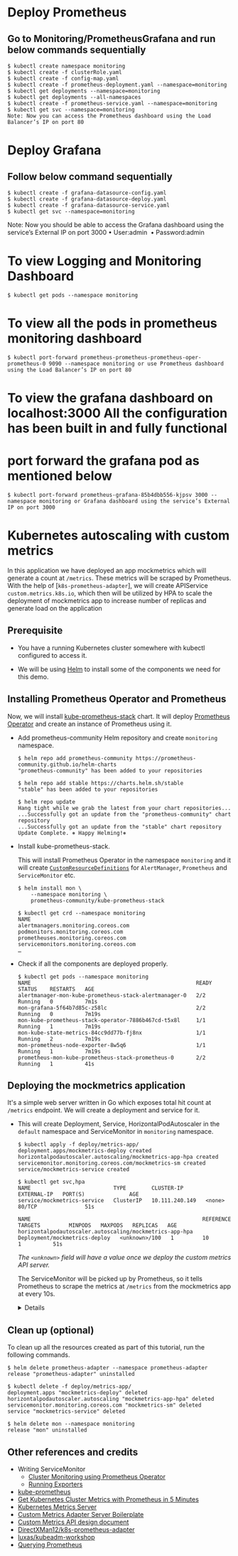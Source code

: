 # Deploy Prometheus 
## Go to Monitoring/PrometheusGrafana and run below commands sequentially
```
$ kubectl create namespace monitoring 
$ kubectl create -f clusterRole.yaml 
$ kubectl create -f config-map.yaml 
$ kubectl create -f prometheus-deployment.yaml --namespace=monitoring 
$ kubectl get deployments --namespace=monitoring 
$ kubectl get deployments --all-namespaces 
$ kubectl create -f prometheus-service.yaml --namespace=monitoring 
$ kubectl get svc --namespace=monitoring
Note: Now you can access the Prometheus dashboard using the Load Balancer’s IP on port 80
```
# Deploy Grafana
## Follow below command sequentially
```
$ kubectl create -f grafana-datasource-config.yaml 
$ kubectl create -f grafana-datasource-deploy.yaml 
$ kubectl create -f grafana-datasource-service.yaml 
$ kubectl get svc --namespace=monitoring
```

Note: Now you should be able to access the Grafana dashboard using the service’s External IP on port 3000 
•	User:admin 
•	Password:admin

# To view Logging and Monitoring Dashboard
```
$ kubectl get pods --namespace monitoring 
```
# To view all the pods in prometheus monitoring dashboard
```
$ kubectl port-forward prometheus-prometheus-prometheus-oper-prometheus-0 9090 --namespace monitoring or use Prometheus dashboard using the Load Balancer’s IP on port 80
```
# To view the grafana dashboard on localhost:3000 All the configuration has been built in and fully functional
# port forward the grafana pod as mentioned below
```
$ kubectl port-forward prometheus-grafana-85b4dbb556-kjpsv 3000 --namespace monitoring or Grafana dashboard using the service’s External IP on port 3000
```

# Kubernetes autoscaling with custom metrics

In this application we have deployed an app mockmetrics which will generate a count at `/metrics`. These metrics will be scraped by Prometheus. With the help of [`k8s-prometheus-adapter`], we will create APIService `custom.metrics.k8s.io`, which then will be utilized by HPA to scale the deployment of mockmetrics app to increase number of replicas and generate load on the application

## Prerequisite
- You have a running Kubernetes cluster somewhere with kubectl configured to access it.

- We will be using [Helm](https://helm.sh/docs/intro/install/) to install some of the components we need for this demo.


## Installing Prometheus Operator and Prometheus
Now, we will install [kube-prometheus-stack](https://github.com/prometheus-community/helm-charts/tree/main/charts/kube-prometheus-stack) chart. It will deploy [Prometheus Operator](https://github.com/coreos/prometheus-operator) and create an instance of Prometheus using it.

- Add prometheus-community Helm repository and create `monitoring` namespace.

  ```console
  $ helm repo add prometheus-community https://prometheus-community.github.io/helm-charts
  "prometheus-community" has been added to your repositories
  
  $ helm repo add stable https://charts.helm.sh/stable
  "stable" has been added to your repositories
  
  $ helm repo update
  Hang tight while we grab the latest from your chart repositories...
  ...Successfully got an update from the "prometheus-community" chart repository
  ...Successfully got an update from the "stable" chart repository
  Update Complete. ⎈ Happy Helming!⎈ 

  ```
- Install kube-prometheus-stack.

  This will install Prometheus Operator in the namespace `monitoring` and it will create [`CustomResourceDefinitions`](https://kubernetes.io/docs/concepts/extend-kubernetes/api-extension/custom-resources/#customresourcedefinitions) for `AlertManager`, `Prometheus` and `ServiceMonitor` etc.
  ```
  $ helm install mon \
      --namespace monitoring \
      prometheus-community/kube-prometheus-stack
  ```
  ```console
  $ kubectl get crd --namespace monitoring
  NAME                                        
  alertmanagers.monitoring.coreos.com         
  podmonitors.monitoring.coreos.com           
  prometheuses.monitoring.coreos.com          
  servicemonitors.monitoring.coreos.com       
  …
  ```

- Check if all the components are deployed properly.
  ```console
  $ kubectl get pods --namespace monitoring
  NAME                                                    READY   STATUS    RESTARTS   AGE
  alertmanager-mon-kube-prometheus-stack-alertmanager-0   2/2     Running   0          7m1s
  mon-grafana-5f64b7d85c-z58lc                            2/2     Running   0          7m19s
  mon-kube-prometheus-stack-operator-7886b467cd-t5x8l     1/1     Running   1          7m19s
  mon-kube-state-metrics-84cc9dd77b-fj8nx                 1/1     Running   2          7m19s
  mon-prometheus-node-exporter-8w5q6                      1/1     Running   1          7m19s
  prometheus-mon-kube-prometheus-stack-prometheus-0       2/2     Running   1          41s
  ```

## Deploying the mockmetrics application

It's a simple web server written in Go which exposes total hit count at `/metrics` endpoint. We will create a deployment and service for it.

- This will create Deployment, Service, HorizontalPodAutoscaler in the `default` namespace and ServiceMonitor in `monitoring` namespace.
  ```console
  $ kubectl apply -f deploy/metrics-app/
  deployment.apps/mockmetrics-deploy created
  horizontalpodautoscaler.autoscaling/mockmetrics-app-hpa created
  servicemonitor.monitoring.coreos.com/mockmetrics-sm created
  service/mockmetrics-service created

  $ kubectl get svc,hpa
  NAME                          TYPE        CLUSTER-IP       EXTERNAL-IP   PORT(S)              AGE
  service/mockmetrics-service   ClusterIP   10.111.240.149   <none>        80/TCP               51s

  NAME                                                      REFERENCE                       TARGETS         MINPODS   MAXPODS   REPLICAS   AGE
  horizontalpodautoscaler.autoscaling/mockmetrics-app-hpa   Deployment/mockmetrics-deploy   <unknown>/100   1         10        1          51s
  ```
  _The `<unknown>` field will have a value once we deploy the custom metrics API server._

  The ServiceMonitor will be picked up by Prometheus, so it tells Prometheus to scrape the metrics at `/metrics` from the mockmetrics app at every 10s.
  <details>


## Clean up (optional)
To clean up all the resources created as part of this tutorial, run the following commands.

```console
$ helm delete prometheus-adapter --namespace prometheus-adapter
release "prometheus-adapter" uninstalled

$ kubectl delete -f deploy/metrics-app/
deployment.apps "mockmetrics-deploy" deleted
horizontalpodautoscaler.autoscaling "mockmetrics-app-hpa" deleted
servicemonitor.monitoring.coreos.com "mockmetrics-sm" deleted
service "mockmetrics-service" deleted

$ helm delete mon --namespace monitoring
release "mon" uninstalled
```

## Other references and credits
- Writing ServiceMonitor
  - [Cluster Monitoring using Prometheus Operator](https://github.com/coreos/prometheus-operator/blob/master/Documentation/user-guides/cluster-monitoring.md)
  - [Running Exporters](https://github.com/coreos/prometheus-operator/blob/master/Documentation/user-guides/running-exporters.md)
- [kube-prometheus](https://github.com/coreos/prometheus-operator/tree/master/helm/kube-prometheus)
- [Get Kubernetes Cluster Metrics with Prometheus in 5 Minutes](https://akomljen.com/get-kubernetes-cluster-metrics-with-prometheus-in-5-minutes/)
- [Kubernetes Metrics Server](https://github.com/kubernetes-incubator/metrics-server)
- [Custom Metrics Adapter Server Boilerplate](https://github.com/kubernetes-incubator/custom-metrics-apiserver)
- [Custom Metrics API design document](https://github.com/kubernetes/community/blob/master/contributors/design-proposals/instrumentation/custom-metrics-api.md)
- [DirectXMan12/k8s-prometheus-adapter](https://github.com/DirectXMan12/k8s-prometheus-adapter)
- [luxas/kubeadm-workshop](https://github.com/luxas/kubeadm-workshop)
- [Querying Prometheus](https://prometheus.io/docs/prometheus/latest/querying/basics/)

